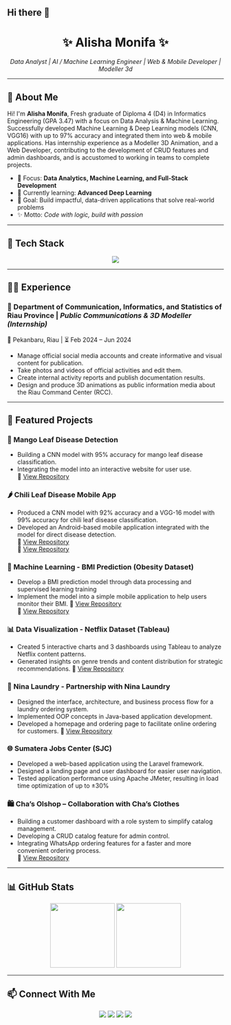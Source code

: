 ## Hi there 👋

<h1 align="center">✨ Alisha Monifa ✨</h1>
<p align="center">
  <em>Data Analyst | AI / Machine Learning Engineer | Web & Mobile Developer | Modeller 3d</em>
</p>

---

## 🌸 About Me
Hi! I'm **Alisha Monifa**, Fresh graduate of Diploma 4 (D4) in Informatics Engineering (GPA 3.47) with a focus on Data Analysis & Machine Learning. Successfully developed Machine Learning & Deep Learning models (CNN, VGG16) with up to 97% accuracy and integrated them into web & mobile applications. Has internship experience as a Modeller 3D Animation, and a Web Developer, contributing to the development of CRUD features and admin dashboards, and is accustomed to working in teams to complete projects. 

- 🔬 Focus: **Data Analytics, Machine Learning, and Full-Stack Development**  
- 🌱 Currently learning: **Advanced Deep Learning**  
- 🎯 Goal: Build impactful, data-driven applications that solve real-world problems  
- ✨ Motto: *Code with logic, build with passion*  

---

## 🚀 Tech Stack
<p align="center">
  <img src="https://skillicons.dev/icons?i=python,tensorflow,pytorch,js,react,php,nodejs,mysql,git,github,figma,java,c#,unity,blender" />
</p>

---
## 🧑‍💻 Experience

### 🌊 Department of Communication, Informatics, and Statistics of Riau Province | *Public Communications & 3D Modeller (Internship)*  
📍 Pekanbaru, Riau | ⏳ Feb 2024 – Jun 2024  

- Manage official social media accounts and create informative and visual content for publication.
- Take photos and videos of official activities and edit them.
- Create internal activity reports and publish documentation results.
- Design and produce 3D animations as public information media about the Riau Command Center (RCC). 

---

## 📌 Featured Projects

### 🥭 Mango Leaf Disease Detection  
- Building a CNN model with 95% accuracy for mango leaf disease classification. 
- Integrating the model into an interactive website for user use.   
🔗 [View Repository](https://github.com/ulfa03/Klasifikasi-Penyakit-Daun-Mangga-Menggunakan-CNN)  

### 🌶️ Chili Leaf Disease Mobile App  
- Produced a CNN model with 92% accuracy and a VGG-16 model with 99% accuracy for chili leaf disease classification.
- Developed an Android-based mobile application integrated with the model for direct disease detection.  
🔗 [View Repository](https://github.com/ulfa03/CNN-Based-Classification-of-Chili-Plant-Diseases-from-Leaf-Images-on-Mobile)  
🔗 [View Repository](https://github.com/ulfa03/Chili-Leaf-Classification-with-CNN-and-CV)

### 🤖 Machine Learning - BMI Prediction (Obesity Dataset)  
- Develop a BMI prediction model through data processing and supervised learning training
- Implement the model into a simple mobile application to help users monitor their BMI. 
🔗 [View Repository](https://github.com/ulfa03/Klasifikasi-Tingkat-Obesitas-Menggunakan-Algoritma-Random-Forest)  
🔗 [View Repository](https://github.com/ulfa03/StayHealth)  

### 📊 Data Visualization - Netflix Dataset (Tableau)   
- Created 5 interactive charts and 3 dashboards using Tableau to analyze Netflix content patterns.
- Generated insights on genre trends and content distribution for strategic recommendations.
🔗 [View Repository](https://github.com/ulfa03/Storyboards)  

### 🧺 Nina Laundry - Partnership with Nina Laundry 
- Designed the interface, architecture, and business process flow for a laundry ordering system.
- Implemented OOP concepts in Java-based application development.
- Developed a homepage and ordering page to facilitate online ordering for customers. 
🔗 [View Repository](https://github.com/ulfa03/Nina-Laundry)  

### 🌐 Sumatera Jobs Center (SJC) 
- Developed a web-based application using the Laravel framework.
- Designed a landing page and user dashboard for easier user navigation.
- Tested application performance using Apache JMeter, resulting in load time optimization of up to ±30%

### 🛍️ Cha’s Olshop – Collaboration with Cha’s Clothes
- Building a customer dashboard with a role system to simplify catalog management.
- Developing a CRUD catalog feature for admin control.
- Integrating WhatsApp ordering features for a faster and more convenient ordering process.  
🔗 [View Repository](https://github.com/ulfa03/Chas-olshop) 
---

## 📊 GitHub Stats
<p align="center">
  <img src="https://github-readme-stats.vercel.app/api?username=ulfa03&show_icons=true&theme=tokyonight" height="150" />
  <img src="https://github-readme-stats.vercel.app/api/top-langs/?username=ulfa03&layout=compact&theme=tokyonight" height="150" />
</p>

---

## 📫 Connect With Me
<p align="center">
  <a href="https://ulfa03.github.io/portofolio-ulfa.github.io/"><img src="https://img.shields.io/badge/Portfolio-ff69b4?style=for-the-badge&logo=vercel&logoColor=white"/></a>
  <a href="https://www.linkedin.com/in/ulfa-damayanti03/"><img src="https://img.shields.io/badge/LinkedIn-0a66c2?style=for-the-badge&logo=linkedin&logoColor=white"/></a>
  <a href="mailto:ulfadamayanti79@gmail.com"><img src="https://img.shields.io/badge/Email-ea4335?style=for-the-badge&logo=gmail&logoColor=white"/></a>
  <a href="https://github.com/ulfa03"><img src="https://img.shields.io/badge/GitHub-333?style=for-the-badge&logo=github&logoColor=white"/></a>
</p>


